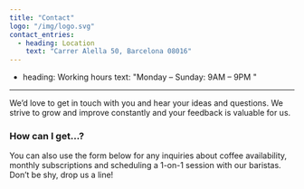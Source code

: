 ```yaml
---
title: "Contact"
logo: "/img/logo.svg"
contact_entries:
  - heading: Location
    text: "Carrer Alella 50, Barcelona 08016"
---    
```

  - heading: Working hours
    text: "Monday – Sunday: 9AM – 9PM "
---

We’d love to get in touch with you and hear your ideas and
questions. We strive to grow and improve constantly and your feedback
is valuable for us.

<h3 class="f4 b lh-title mb2">How can I get…?</h3>

You can also use the form below for any inquiries about coffee
availability, monthly subscriptions and scheduling a 1-on-1 session
with our baristas. Don’t be shy, drop us a line!
